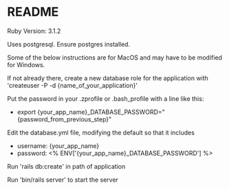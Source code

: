 # README

Ruby Version: 3.1.2

Uses postgresql. Ensure postgres installed.

Some of the below instructions are for MacOS and may have to be modified for Windows.

If not already there, create a new database role for the application with 'createuser -P -d {name_of_your_application}'

Put the password in your .zprofile or .bash_profile with a line like this: 
  * export {your_app_name}_DATABASE_PASSWORD="{password_from_previous_step}"

Edit the database.yml file, modifying the default so that it includes
  * username: {your_app_name}</li>
  * password: <% ENV['{your_app_name}_DATABASE_PASSWORD'] %>

Run 'rails db:create' in path of application

Run 'bin/rails server' to start the server
